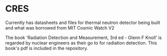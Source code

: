 # CRES
Currently has datasheets and files for thermal neutron detector being built and what was borrowed from MIT Cosmic Watch V2

The book 'Radiation Detection and Measurement, 3rd ed - Glenn F Knoll' is regarded by nuclear engineers as their go to for radiation detection. This book's pdf is included in the repository.
